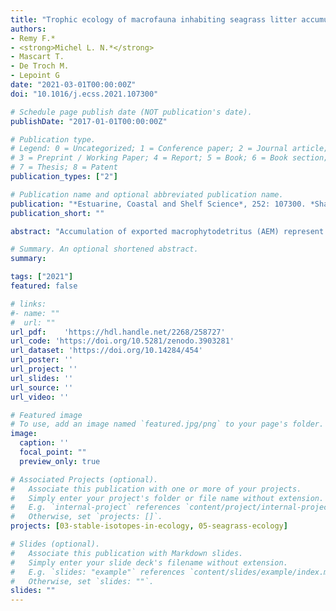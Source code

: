 ```yaml
---
title: "Trophic ecology of macrofauna inhabiting seagrass litter accumulations is related to the pulses of dead leaves"
authors:
- Remy F.*
- <strong>Michel L. N.*</strong>
- Mascart T.
- De Troch M.
- Lepoint G
date: "2021-03-01T00:00:00Z"
doi: "10.1016/j.ecss.2021.107300"

# Schedule page publish date (NOT publication's date).
publishDate: "2017-01-01T00:00:00Z"

# Publication type.
# Legend: 0 = Uncategorized; 1 = Conference paper; 2 = Journal article;
# 3 = Preprint / Working Paper; 4 = Report; 5 = Book; 6 = Book section;
# 7 = Thesis; 8 = Patent
publication_types: ["2"]

# Publication name and optional abbreviated publication name.
publication: "*Estuarine, Coastal and Shelf Science*, 252: 107300. *Shared first authorship"
publication_short: ""

abstract: "Accumulation of exported macrophytodetritus (AEM) represent unique habitats formed by the dead material originating from macrophyte ecosystems (e.g., seagrass, kelp, other seaweeds). AEM can be found everywhere, from the littoral zone to the deepest canyons, and from high to low latitudes. Seagrass AEMs are among the most common detrital accumulations found in marine environments, and sometimes include macroalgae wrack that has been ripped from the substrate. In the Mediterranean Sea, Posidonia oceanica (L.) Delile litter accumulations undergo pulses of new necromass all year, particularly in autumn, when dead leaves are shed. Here, macrofauna inhabiting AEM of Calvi Bay (Corsica, France) was sampled troughout an annual cycle (four seasons). By combining gut content examination and stable isotope analysis, we aimed to assess the effect of seasonal litter pulses on the trophic ecology of the dominant macrofauna species. Litter composition showed drastic variations throughout the sampling period, with the highest leaf litter quantity and contribution to AEMs in November. Dominant detritivores, herbivores, and omnivores responded positively to this increase by ingesting more seagrass material. A Bayesian stable isotope mixing model showed that the assimilation of carbon originating from seagrasses also increased. Additionally, isotopic niche modelling showed that consumer niches shifted towards seagrass isotopic composition in November. Predators did not shift their diet, but their isotopic composition was affected by the isotopic shift of their prey, demonstrating the transfer of seagrass carbon to higher trophic levels and the shift towards dead leaf material in the entire community. This response was, therefore, a rapid (days to weeks) parallel to that of the slow (months to years) decomposition of detrital material via physical alteration and microbial decomposition. This seemingly underestimated transfer route should be better characterised to understand the role of these seagrass beds in carbon sequestration in the marine environment."

# Summary. An optional shortened abstract.
summary: 

tags: ["2021"]
featured: false

# links:
#- name: ""
#  url: ""
url_pdf:	'https://hdl.handle.net/2268/258727'
url_code: 'https://doi.org/10.5281/zenodo.3903281'
url_dataset: 'https://doi.org/10.14284/454'
url_poster: ''
url_project: ''
url_slides: ''
url_source: ''
url_video: ''

# Featured image
# To use, add an image named `featured.jpg/png` to your page's folder. 
image:
  caption: ''
  focal_point: ""
  preview_only: true

# Associated Projects (optional).
#   Associate this publication with one or more of your projects.
#   Simply enter your project's folder or file name without extension.
#   E.g. `internal-project` references `content/project/internal-project/index.md`.
#   Otherwise, set `projects: []`.
projects: [03-stable-isotopes-in-ecology, 05-seagrass-ecology]

# Slides (optional).
#   Associate this publication with Markdown slides.
#   Simply enter your slide deck's filename without extension.
#   E.g. `slides: "example"` references `content/slides/example/index.md`.
#   Otherwise, set `slides: ""`.
slides: ""
---
```

